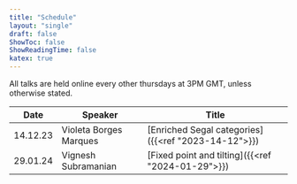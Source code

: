 ```yaml
---
title: "Schedule"
layout: "single"
draft: false
ShowToc: false
ShowReadingTime: false
katex: true
---
```


All talks are held online every other thursdays at 3PM GMT, unless otherwise stated. 

|Date    |Speaker                |Title|
|--------|-----------------------|-----|
|14.12.23|Violeta Borges Marques |[Enriched Segal categories]({{<ref "2023-14-12">}})|
|29.01.24|Vignesh Subramanian    |[Fixed point and tilting]({{<ref "2024-01-29">}})|


 